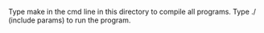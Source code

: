 Type make in the cmd line in this directory to compile all programs. 
Type ./<program name> (include params) to run the program.